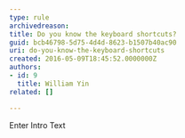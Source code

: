 ```yaml
---
type: rule
archivedreason: 
title: Do you know the keyboard shortcuts?
guid: bcb46798-5d75-4d4d-8623-b1507b40ac90
uri: do-you-know-the-keyboard-shortcuts
created: 2016-05-09T18:45:52.0000000Z
authors:
- id: 9
  title: William Yin
related: []

---
```



Enter Intro Text
<br><excerpt class='endintro'></excerpt><br>



